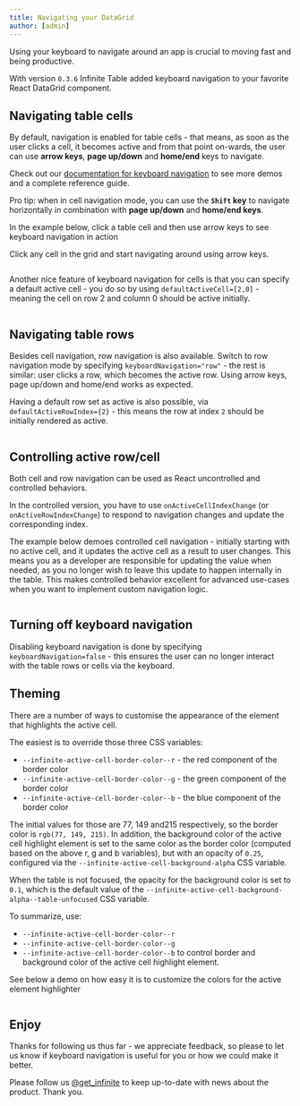 ```yaml
---
title: Navigating your DataGrid
author: [admin]
---
```


Using your keyboard to navigate around an app is crucial to moving fast and being productive.

With version `0.3.6` Infinite Table added keyboard navigation to your favorite React DataGrid component.

## Navigating table cells

By default, navigation is enabled for table cells - that means, as soon as the user clicks a cell, it becomes active and from that point on-wards, the user can use **arrow keys**, **page up/down** and **home/end** keys to navigate.

Check out our [documentation for keyboard navigation](/docs/latest/learn/keyboard-navigation/navigating-cells) to see more demos and a complete reference guide.

<Note>

Pro tip: when in cell navigation mode, you can use the **`Shift` key** to navigate horizontally in combination with **page up/down** and **home/end keys**.

</Note>

In the example below, click a table cell and then use arrow keys to see keyboard navigation in action


<Sandpack title="Keyboard navigation is enabled by default">

<Description>

Click any cell in the grid and start navigating around using arrow keys.

</Description>


```tsx file=navigating-your-datagrid-keyboard-navigation-initial-example.page.tsx
```

</Sandpack>


Another nice feature of keyboard navigation for cells is that you can specify a default active cell - you do so by using `defaultActiveCell=[2,0]` - meaning the cell on row 2 and column 0 should be active initially.

<Sandpack title="Controlled column sizing with maxWidth for column">

```tsx file=navigating-your-datagrid-keyboard-navigation-with-default-active-cell.page.tsx
```

</Sandpack>

## Navigating table rows

Besides cell navigation, row navigation is also available. Switch to row navigation mode by specifying `keyboardNavigation="row"` - the rest is similar: user clicks a row, which becomes the active row. Using arrow keys, page up/down and home/end works as expected.

Having a default row set as active is also possible, via `defaultActiveRowIndex={2}` - this means the row at index `2` should be initially rendered as active.

<Sandpack title="Controlled column sizing with maxWidth for column">

```tsx file=navigating-your-datagrid-third-example.page.tsx
```

</Sandpack>

## Controlling active row/cell

Both cell and row navigation can be used as React uncontrolled and controlled behaviors.

In the controlled version, you have to use `onActiveCellIndexChange` (or `onActiveRowIndexChange`) to respond to navigation changes and update the corresponding index.


The example below demoes controlled cell navigation - initially starting with no active cell, and it updates the active cell as a result to user changes. This means you as a developer are responsible for updating the value when needed, as you no longer wish to leave this update to happen internally in the table. This makes controlled behavior excellent for advanced use-cases when you want to implement custom navigation logic.

<Sandpack title="Controlled column sizing with maxWidth for column">

```tsx file=navigating-your-datagrid-fourth-example.page.tsx
```

</Sandpack>

## Turning off keyboard navigation

Disabling keyboard navigation is done by specifying `keyboardNavigation=false` - this ensures the user can no longer interact with the table rows or cells via the keyboard.

## Theming

There are a number of ways to customise the appearance of the element that highlights the active cell.

The easiest is to override those three CSS variables:

* `--infinite-active-cell-border-color--r` - the red component of the border color
* `--infinite-active-cell-border-color--g` - the green component of the border color
* `--infinite-active-cell-border-color--b` - the blue component of the border color

The initial values for those are 77, 149 and215 respectively, so the border color is `rgb(77, 149, 215)`.
In addition, the background color of the active cell highlight element is set to the same color as the border color (computed based on the above r, g and b variables), but with an opacity of `0.25`, configured via the `--infinite-active-cell-background-alpha` CSS variable. 

When the table is not focused, the opacity for the background color is set to `0.1`, which is the default value of the `--infinite-active-cell-background-alpha--table-unfocused` CSS variable.

To summarize, use:

* `--infinite-active-cell-border-color--r`
* `--infinite-active-cell-border-color--g`
* `--infinite-active-cell-border-color--b`
to control border and background color of the active cell highlight element.

See below a demo on how easy it is to customize the colors for the active element highlighter
<Sandpack title="Controlled column sizing with maxWidth for column">

```tsx file=navigating-your-datagrid-fifth-example.page.tsx
```

</Sandpack>

## Enjoy

Thanks for following us thus far - we appreciate feedback, so please to let us know if keyboard navigation is useful for you or how we could make it better.

Please follow us [@get_infinite](https://twitter.com/get_infinite) to keep up-to-date with news about the product. Thank you.